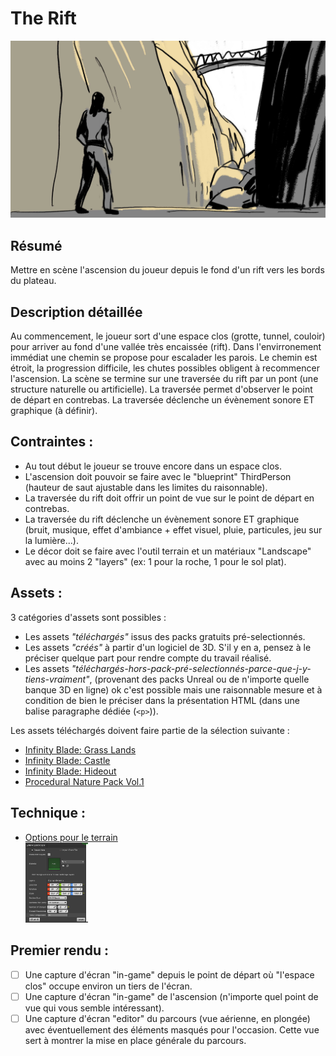 # The Rift

<img src="assets/TheRift-Brief.jpg" width="800">

## Résumé

Mettre en scène l'ascension du joueur depuis le fond d'un rift vers les bords du plateau. 

## Description détaillée

Au commencement, le joueur sort d'une espace clos (grotte, tunnel, couloir) pour 
arriver au fond d'une vallée très encaissée (rift). Dans l'envirronement immédiat
une chemin se propose pour escalader les parois. Le chemin est étroit, la 
progression difficile, les chutes possibles obligent à recommencer l'ascension.
La scène se termine sur une traversée du rift par un pont (une structure naturelle ou artificielle). 
La traversée permet d'observer le point de départ en contrebas. 
La traversée déclenche un évènement sonore ET graphique (à définir).

## Contraintes :
- Au tout début le joueur se trouve encore dans un espace clos.
- L'ascension doit pouvoir se faire avec le "blueprint" ThirdPerson (hauteur 
  de saut ajustable dans les limites du raisonnable).
- La traversée du rift doit offrir un point de vue sur le point de départ en 
  contrebas.
- La traversée du rift déclenche un évènement sonore ET graphique (bruit, musique, 
  effet d'ambiance + effet visuel, pluie, particules, jeu sur la lumière...).
- Le décor doit se faire avec l'outil terrain et un matériaux "Landscape" avec 
  au moins 2 "layers" (ex: 1 pour la roche, 1 pour le sol plat).

## Assets :
3 catégories d'assets sont possibles : 
- Les assets _"téléchargés"_ issus des packs gratuits pré-selectionnés.
- Les assets _"créés"_ à partir d'un logiciel de 3D. S'il y en a, pensez à le 
  préciser quelque part pour rendre compte du travail réalisé.
- Les assets _"téléchargés-hors-pack-pré-selectionnés-parce-que-j-y-tiens-vraiment"_,
  (provenant des packs Unreal ou de n'importe quelle banque 3D en ligne) ok c'est
  possible mais une raisonnable mesure et à condition de bien le préciser dans la 
  présentation HTML (dans une balise paragraphe dédiée (`<p>`)).
  

Les assets téléchargés doivent faire partie de la sélection suivante :
- [Infinity Blade: Grass Lands](https://www.unrealengine.com/marketplace/en-US/product/infinity-blade-plain-lands)
- [Infinity Blade: Castle](https://www.unrealengine.com/marketplace/en-US/product/infinity-blade-castle)
- [Infinity Blade: Hideout](https://www.unrealengine.com/marketplace/en-US/product/infinity-blade-hideout)
- [Procedural Nature Pack Vol.1](https://www.unrealengine.com/marketplace/en-US/product/procedural-nature-pack-vol)

## Technique : 
 - [Options pour le terrain <br><img src="assets/TheRift-LandscapeSettings.png" width="100">](assets/TheRift-LandscapeSettings.png)

## Premier rendu :
- [ ] Une capture d'écran "in-game" depuis le point de départ où "l'espace clos" 
  occupe environ un tiers de l'écran.
- [ ] Une capture d'écran "in-game" de l'ascension (n'importe quel point de vue 
  qui vous semble intéressant).
- [ ] Une capture d'écran "editor" du parcours (vue aérienne, en plongée) avec 
  éventuellement des éléments masqués pour l'occasion. Cette vue sert à montrer 
  la mise en place générale du parcours.